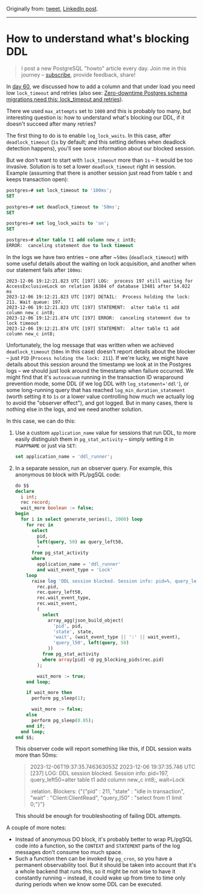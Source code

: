 Originally from: [tweet](https://twitter.com/samokhvalov/status/1732486201830240283), [LinkedIn post]().

---

# How to understand what's blocking DDL

> I post a new PostgreSQL "howto" article every day. Join me in this
> journey – [subscribe](https://twitter.com/samokhvalov/), provide feedback, share!

In [day 60](0060_how_to_add_a_column.md), we discussed how to add a column and that under load you need
low `lock_timeout` and retries (also
see: [Zero-downtime Postgres schema migrations need this: lock_timeout and retries](https://postgres.ai/blog/20210923-zero-downtime-postgres-schema-migrations-lock-timeout-and-retries)).

There we used `max_attempts` set to `1000` and this is probably too many, but interesting question is: how to understand
what's blocking our DDL, if it doesn't succeed after many retries?

The first thing to do is to enable `log_lock_waits`. In this case, after `deadlock_timeout` (`1s` by default; and this
setting defines when deadlock detection happens), you'll see some information about our blocked session.

But we don't want to start with `lock_timeout` more than `1s` – it would be too invasive. Solution is to set a lower
`deadlock_timeout` right in session. Example (assuming that there is another session just read from table `t` and keeps
transaction open):

```sql
postgres=# set lock_timeout to '100ms';
SET

postgres=# set deadlock_timeout to '50ms';
SET

postgres=# set log_lock_waits to 'on';
SET

postgres=# alter table t1 add column new_c int8;
ERROR:  canceling statement due to lock timeout
```

In the logs we have two entries – one after ~`50ms` (`deadlock_timeout`) with some useful details about the waiting on
lock acquisition, and another when our statement fails after `100ms`:

```
2023-12-06 19:12:21.823 UTC [197] LOG:  process 197 still waiting for AccessExclusiveLock on relation 16384 of database 13481 after 54.022 ms
2023-12-06 19:12:21.823 UTC [197] DETAIL:  Process holding the lock: 211. Wait queue: 197.
2023-12-06 19:12:21.823 UTC [197] STATEMENT:  alter table t1 add column new_c int8;
2023-12-06 19:12:21.874 UTC [197] ERROR:  canceling statement due to lock timeout
2023-12-06 19:12:21.874 UTC [197] STATEMENT:  alter table t1 add column new_c int8;
```

Unfortunately, the log message that was written when we achieved `deadlock_timeout` (`50ms` in this case) doesn't report
details about the blocker – just `PID` (`Process holding the lock: 211`). If we're lucky, we might have details about
this session around the timestamp we look at in the Postgres logs – we should just look around the timestamp when
failure occurred. We might find that it's `autovacuum` running in the transaction ID wraparound prevention mode, some
DDL (if we log DDL with `log_statement='ddl'`), or some long-running query that has reached `log_min_duration_statement`
(worth setting it to `1s` or a lower value controlling how much we actually log to avoid the "observer effect"), and got
logged. But in many cases, there is nothing else in the logs, and we need another solution.

In this case, we can do this:

1) Use a custom `application_name` value for sessions that run DDL, to more easily distinguish them
   in `pg_stat_activity` – simply setting it in `PGAPPNAME` or just via `SET`:

    ```sql
    set application_name = 'ddl_runner';
    ```

2) In a separate session, run an observer query. For example, this anonymous `DO` block with PL/pgSQL code:

    ```sql
    do $$
    declare
      i int;
      rec record;
      wait_more boolean := false;
    begin
      for i in select generate_series(1, 2000) loop
        for rec in
          select
            pid,
            left(query, 50) as query_left50,
            *
          from pg_stat_activity
          where
            application_name = 'ddl_runner'
            and wait_event_type = 'Lock'
        loop
          raise log 'DDL session blocked. Session info: pid=%, query_left50=%, wait=%:%. Blockers: %',
            rec.pid,
            rec.query_left50,
            rec.wait_event_type,
            rec.wait_event,
            (
              select
                array_agg(json_build_object(
                  'pid', pid,
                  'state', state,
                  'wait', (wait_event_type || ':' || wait_event),
                  'query_l50', left(query, 50)
                ))
              from pg_stat_activity
              where array[pid] <@ pg_blocking_pids(rec.pid)
            );
    
            wait_more := true;
        end loop;
    
        if wait_more then
          perform pg_sleep(1);
    
          wait_more := false;
        else
          perform pg_sleep(0.05);
        end if;
      end loop;
    end $$;
    ```

   This observer code will report something like this, if DDL session waits more than 50ms:

   > 2023-12-06T19:37:35.746363053Z 2023-12-06 19:37:35.746 UTC [237] LOG:  DDL session blocked. Session info: pid=197, query_left50=alter table t1 add column new_c int8;, wait=Lock
   > 
   > :relation. Blockers: {"{\"pid\" : 211, \"state\" : \"idle in transaction\", \"wait\" : \"Client:ClientRead\", \"query_l50\" : \"select from t1 limit 0;\"}"}

   This should be enough for troubleshooting of failing DDL attempts.

A couple of more notes:

- Instead of anonymous DO block, it's probably better to wrap PL/pgSQL code into a function, so the `CONTEXT` and
  `STATEMENT` parts of the log messages don't consume too much space.
- Such a function then can be invoked by `pg_cron`, so you have a permanent observability tool. But it should be taken
  into account that it's a whole backend that runs this, so it might be not wise to have it constantly running –
  instead, it could wake up from time to time only during periods when we know some DDL can be executed.

